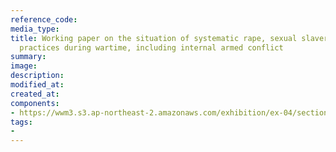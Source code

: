 ```yaml
---
reference_code:
media_type:
title: Working paper on the situation of systematic rape, sexual slavery and slavery-like
  practices during wartime, including internal armed conflict
summary:
image:
description:
modified_at:
created_at:
components:
- https://wwm3.s3.ap-northeast-2.amazonaws.com/exhibition/ex-04/section-01-left/7_Working+paper+on+the+situation+of+systematic+rape,+sexual+slavery+and+slavery-like+practices+during+wartime,+including+internal+armed+conflict.JPG
tags:
-
---
```

